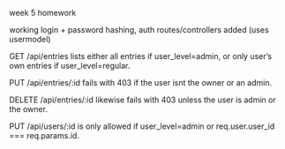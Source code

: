 week 5 homework 

working login + password hashing, auth routes/controllers added (uses usermodel)

GET /api/entries lists either all entries if user_level=admin, or only user’s own entries if user_level=regular.

PUT /api/entries/:id fails with 403 if the user isnt the owner or an admin.

DELETE /api/entries/:id likewise fails with 403 unless the user is admin or the owner.

PUT /api/users/:id is only allowed if user_level=admin or req.user.user_id === req.params.id.
